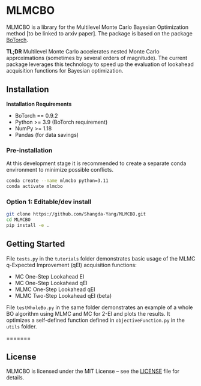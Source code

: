 # MLMCBO

MLMCBO is a library for the Multilevel Monte Carlo Bayesian Optimization method [to be linked to arxiv paper]. The package is based on the package [BoTorch](https://github.com/pytorch/botorch/tree/main).

**TL;DR** Multilevel Monte Carlo accelerates nested Monte Carlo approximations (sometimes by several orders of magnitude). The current package leverages this technology to speed up the evaluation of lookahead acquisition functions for Bayesian optimization.


## Installation

**Installation Requirements**

- BoTorch == 0.9.2
- Python >= 3.9 (BoTorch requirement)
- NumPy >= 1.18
- Pandas (for data savings)

### Pre-installation

At this development stage it is recommended to create a separate conda environment to minimize possible conflicts.

```bash
conda create --name mlmcbo python=3.11
conda activate mlmcbo
```

### Option 1: Editable/dev install

```bash
git clone https://github.com/Shangda-Yang/MLMCBO.git
cd MLMCBO
pip install -e .
```

## Getting Started

File ```tests.py``` in the ```tutorials``` folder demonstrates basic usage of the MLMC q-Expected Improvement (qEI) acquisition functions:

- MC One-Step Lookahead EI
- MC One-Step Lookahead qEI
- MLMC One-Step Lookahead qEI
- MLMC Two-Step Lookahead qEI (beta)

File ```testWholeBo.py``` in the same folder demonstrates an example of a whole BO algorithm using MLMC and MC for 2-EI and plots the results.
It optimizes a self-defined function defined in ```objectiveFunction.py``` in the ```utils``` folder.

=======

## License
MLMCBO is licensed under the MIT License – see the [LICENSE](LICENSE) file for details.
